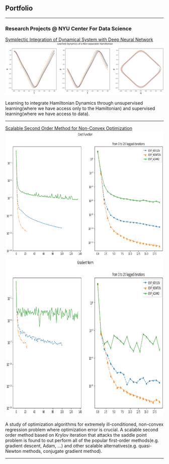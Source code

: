 ## Portfolio

---

### Research Projects @ NYU Center For Data Science

[Symplectic Integration of Dynamical System with Deep Neural Network](http://example.com/)
<img src="images/non-sep-hamiltonian.png?raw=true"/>

Learning to integrate Hamiltonian Dynamics through unsupervised learning(where we have access only to the Hamiltonian) and supervised learning(where we have access to data).

---
[Scalable Second Order Method for Non-Convex Optimization](http://example.com/)
<img src="images/opt_loss.png?raw=true" width = 1000 height = 400>
<img src="images/opt_grad.png?raw=true" width = 1000 height = 500>


A study of optimization algorithms for extremely ill-conditioned, non-convex regression problem where optimization error is crucial. A scalable second order method based on Krylov iteration that attacks the saddle point problem is found to out perform all of the popular first-order methods(e.g. gradient descent, Adam, ...) and other scalable alternatives(e.g. quasi-Newton methods, conjugate gradient method).

---

